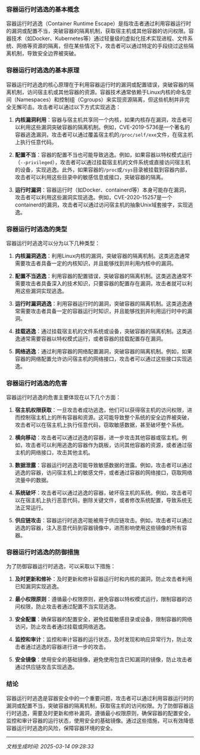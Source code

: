### 容器运行时逃逸的基本概念

容器运行时逃逸（Container Runtime Escape）是指攻击者通过利用容器运行时的漏洞或配置不当，突破容器的隔离机制，获取宿主机或其他容器的访问权限。容器技术（如Docker、Kubernetes等）通过轻量级的虚拟化技术实现进程、文件系统、网络等资源的隔离，但在某些情况下，攻击者可以通过特定的手段绕过这些隔离机制，导致安全边界被突破。

### 容器运行时逃逸的基本原理

容器运行时逃逸的核心原理在于利用容器运行时的漏洞或配置错误，突破容器的隔离机制，访问宿主机或其他容器的资源。容器技术通常依赖于Linux内核的命名空间（Namespaces）和控制组（Cgroups）来实现资源隔离，但这些机制并非完全无懈可击。攻击者可以通过以下方式实现逃逸：

1. **内核漏洞利用**：容器与宿主机共享同一个内核，如果内核存在漏洞，攻击者可以利用这些漏洞突破容器的隔离机制。例如，CVE-2019-5736是一个著名的容器逃逸漏洞，攻击者可以通过覆盖宿主机的`/proc/self/exe`文件，在宿主机上执行任意代码。

2. **配置不当**：容器的配置不当也可能导致逃逸。例如，如果容器以特权模式运行（`--privileged`），攻击者可以通过挂载宿主机的文件系统或直接访问宿主机的设备，实现逃逸。此外，如果容器的`/proc`或`/sys`目录被挂载到容器内部，攻击者可以利用这些目录中的敏感信息或接口，突破容器的隔离。

3. **运行时漏洞**：容器运行时（如Docker、containerd等）本身可能存在漏洞，攻击者可以利用这些漏洞实现逃逸。例如，CVE-2020-15257是一个containerd的漏洞，攻击者可以通过访问宿主机的抽象Unix域套接字，实现逃逸。

### 容器运行时逃逸的类型

容器运行时逃逸可以分为以下几种类型：

1. **内核漏洞逃逸**：利用Linux内核的漏洞，突破容器的隔离机制。这类逃逸通常需要攻击者具备一定的内核知识，并且能够找到并利用内核中的漏洞。

2. **配置不当逃逸**：利用容器的配置错误，突破容器的隔离机制。这类逃逸通常不需要攻击者具备深入的技术知识，只要容器的配置存在漏洞，攻击者就可以利用这些漏洞实现逃逸。

3. **运行时漏洞逃逸**：利用容器运行时的漏洞，突破容器的隔离机制。这类逃逸通常需要攻击者具备一定的容器运行时知识，并且能够找到并利用运行时中的漏洞。

4. **挂载逃逸**：通过挂载宿主机的文件系统或设备，突破容器的隔离机制。这类逃逸通常需要容器以特权模式运行，或者容器的挂载配置存在漏洞。

5. **网络逃逸**：通过利用容器的网络配置漏洞，突破容器的隔离机制。例如，如果容器的网络配置允许访问宿主机的网络接口，攻击者可以通过这些接口实现逃逸。

### 容器运行时逃逸的危害

容器运行时逃逸的危害主要体现在以下几个方面：

1. **宿主机权限获取**：一旦攻击者成功逃逸，他们可以获得宿主机的访问权限，进而控制宿主机上的所有容器和资源。这可能导致整个系统的安全边界被突破，攻击者可以在宿主机上执行任意代码，窃取敏感数据，甚至破坏整个系统。

2. **横向移动**：攻击者可以通过逃逸的容器，进一步攻击其他容器或宿主机。例如，攻击者可以利用逃逸的容器作为跳板，访问其他容器的资源，或者通过宿主机的网络接口，攻击其他主机。

3. **数据泄露**：容器运行时逃逸可能导致敏感数据的泄露。例如，攻击者可以通过逃逸的容器，访问宿主机上的敏感文件，或者通过容器的网络接口，窃取网络流量中的数据。

4. **系统破坏**：攻击者可以通过逃逸的容器，破坏宿主机的系统。例如，攻击者可以在宿主机上执行恶意代码，删除关键文件，或者修改系统配置，导致系统无法正常运行。

5. **供应链攻击**：容器运行时逃逸可能被用于供应链攻击。例如，攻击者可以通过逃逸的容器，注入恶意代码到容器镜像中，进而影响使用这些镜像的所有容器。

### 容器运行时逃逸的防御措施

为了防御容器运行时逃逸，可以采取以下措施：

1. **及时更新和修补**：及时更新和修补容器运行时和内核的漏洞，防止攻击者利用已知漏洞实现逃逸。

2. **最小权限原则**：遵循最小权限原则，避免容器以特权模式运行，限制容器的访问权限，防止攻击者通过配置不当实现逃逸。

3. **安全配置**：确保容器的配置安全，避免挂载敏感目录或设备，限制容器的网络访问，防止攻击者通过挂载或网络逃逸。

4. **监控和审计**：监控和审计容器的运行状态，及时发现和响应异常行为，防止攻击者通过逃逸的容器进行进一步的攻击。

5. **安全镜像**：使用安全的基础镜像，避免使用包含已知漏洞的镜像，防止攻击者通过供应链攻击实现逃逸。

### 结论

容器运行时逃逸是容器安全中的一个重要问题，攻击者可以通过利用容器运行时的漏洞或配置不当，突破容器的隔离机制，获取宿主机的访问权限。为了防御容器运行时逃逸，需要及时更新和修补漏洞，遵循最小权限原则，确保容器的配置安全，监控和审计容器的运行状态，使用安全的基础镜像。通过这些措施，可以有效降低容器运行时逃逸的风险，保障容器环境的安全。

---

*文档生成时间: 2025-03-14 09:28:33*



